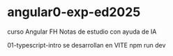 # angular0-exp-ed2025
curso Angular FH
Notas de estudio con ayuda de IA

01-typescript-intro
se desarrollan en VITE 
npm run dev





